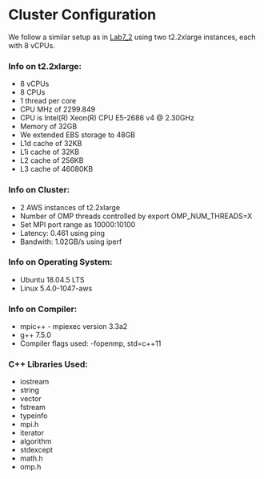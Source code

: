 # Cluster Configuration

We follow a similar setup as in [Lab7_2](https://harvard-iacs.github.io/2021-CS205/labs/I7_2/) using two t2.2xlarge instances, each with 8 vCPUs. 

### Info on t2.2xlarge:
* 8 vCPUs
* 8 CPUs
* 1 thread per core
* CPU MHz of 2299.849
* CPU is Intel(R) Xeon(R) CPU E5-2686 v4 @ 2.30GHz
* Memory of 32GB
* We extended EBS storage to 48GB
* L1d cache of 32KB
* L1i cache of 32KB
* L2 cache of 256KB
* L3 cache of 46080KB

### Info on Cluster:
* 2 AWS instances of t2.2xlarge
* Number of OMP threads controlled by export OMP_NUM_THREADS=X
* Set MPI port range as 10000:10100 
* Latency: 0.461 using ping 
* Bandwith: 1.02GB/s using iperf

### Info on Operating System:
* Ubuntu 18.04.5 LTS
* Linux 5.4.0-1047-aws

### Info on Compiler:
* mpic++ - mpiexec version 3.3a2  
* g++ 7.5.0
* Compiler flags used: -fopenmp, std=c++11

### C++ Libraries Used:
* iostream
* string
* vector
* fstream
* typeinfo
* mpi.h
* iterator
* algorithm
* stdexcept
* math.h
* omp.h

